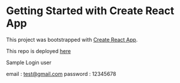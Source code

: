 # Getting Started with Create React App

This project was bootstrapped with [Create React App](https://github.com/facebook/create-react-app).

This repo is deployed [here](https://main--playful-seahorse-8cc00e.netlify.app/)

Sample Login user 

email : test@gmail.com 
password : 12345678
